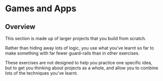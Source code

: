 # Games and Apps

## Overview

This section is made up of larger projects that you build from scratch.

Rather than hiding away lots of logic, you use what you've learnt so far to make something with far fewer guard-rails than in other exercises.

These exercises are not designed to help you practice one specific idea, but to get you thinking about projects as a whole, and allow you to combine lots of the techniques you've learnt.

